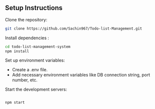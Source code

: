 
## Setup Instructions

Clone the repository:

```bash
git clone https://github.com/Sachin967/Todo-list-Management.git

```

Install dependencies :
    
```bash
cd todo-list-management-system
npm install

```
Set up environment variables:

- Create a .env file.
- Add necessary environment variables like DB connection string, port number, etc.

Start the development servers:

```bash

npm start

```
